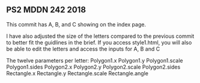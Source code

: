 ## PS2 MDDN 242 2018

This commit has A, B, and C showing on the index page.

I have also adjusted the size of the letters compared to the previous commit to better fit the guidlines in the brief.
If you access style1.html, you will also be able to edit the letters and access the inputs for A, B and C

The twelve parameters per letter: 
	Polygon1.x
	Polygon1.y
	Polygon1.scale
	Polygon1.sides
	Polygon2.x
	Polygon2.y
	Polygon2.scale
	Polygon2.sides
	Rectangle.x
	Rectangle.y
	Rectangle.scale
	Rectangle.angle
